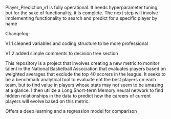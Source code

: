 Player_Prediction_v1 is fully operational. It needs hyperparameter tuning,
but for the sake of functionality, it is complete. The next step will involve implementing functionality to search and predict for a specific player by name

Changelog:

V1.1 cleaned variables and coding structure to be more professional

V1.2 added simple comments to decision tree section

This repository is a project that involves creating a new metric to monitor talent in the National Basketball Association that evaluates players based on weighted averages that exclude the top 40 scorers in the league. 
It seeks to be a benchmark analytical tool to evaluate not the best players on each team, but to find value in players whose stats may not seem to be amazing at a glance.
I then utilize a Long Short-term Memory neural network to find hidden relationships in the data to predict how the careers of current players will evolve based on this metric.

Offers a deep learning and a regression model for comparison
